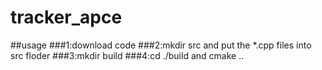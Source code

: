 # tracker_apce
##usage
###1:download code
###2:mkdir src and put the *.cpp files into src floder
###3:mkdir build
###4:cd ./build and cmake ..
